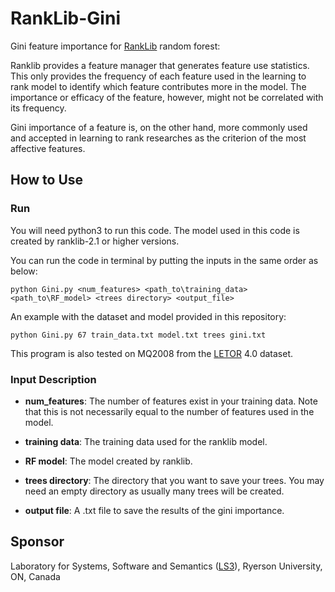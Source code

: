 # RankLib-Gini
Gini feature importance for [RankLib](https://sourceforge.net/p/lemur/wiki/RankLib/) random forest:

Ranklib provides a feature manager that generates feature use statistics. This only provides the frequency of each feature used in the learning to rank model to identify which feature contributes more in the model. The importance or efficacy of the feature, however, might not be correlated with its frequency.

Gini importance of a feature is, on the other hand, more commonly used and accepted in learning to rank researches as the criterion of the most affective features.

## How to Use

### Run
You will need python3 to run this code. The model used in this code is created by ranklib-2.1 or higher versions.

You can run the code in terminal by putting the inputs in the same order as below:
                 
    python Gini.py <num_features> <path_to\training_data> <path_to\RF_model> <trees directory> <output_file>

An example with the dataset and model provided in this repository:
     
    python Gini.py 67 train_data.txt model.txt trees gini.txt

This program is also tested on MQ2008 from the [LETOR](https://www.microsoft.com/en-us/research/project/letor-learning-rank-information-retrieval/?from=http%3A%2F%2Fresearch.microsoft.com%2Fen-us%2Fum%2Fbeijing%2Fprojects%2Fletor%2Fletor4dataset.aspx) 4.0 dataset.

### Input Description
* **num_features**: The number of features exist in your training data. Note that this is not necessarily equal to the number of features used in the model.

* **training data**: The training data used for the ranklib model.

* **RF model**: The model created by ranklib.

* **trees directory**: The directory that you want to save your trees. You may need an empty directory as usually many trees will be created.

* **output file**: A .txt file to save the results of the gini importance.


## Sponsor
Laboratory for Systems, Software and Semantics ([LS3](http://ls3.rnet.ryerson.ca/)), Ryerson University, ON, Canada
